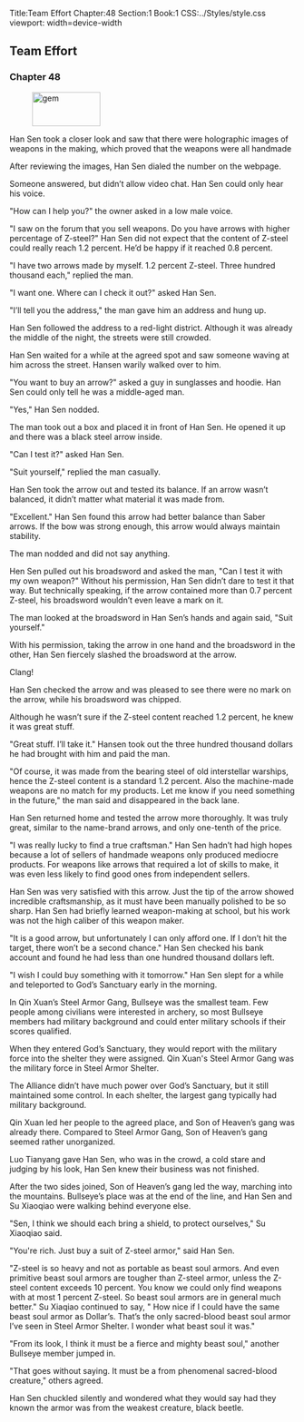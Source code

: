Title:Team Effort 
Chapter:48 
Section:1 
Book:1 
CSS:../Styles/style.css 
viewport: width=device-width
  
## Team Effort
### Chapter 48 
<figure>
	<img src="../Images/gem.gif" alt="gem" id="gem" width="120" height="60" />
</figure>
  

  
  Han Sen took a closer look and saw that there were holographic images of weapons in the making, which proved that the weapons were all handmade

After reviewing the images, Han Sen dialed the number on the webpage.

Someone answered, but didn’t allow video chat. Han Sen could only hear his voice.

"How can I help you?" the owner asked in a low male voice.

"I saw on the forum that you sell weapons. Do you have arrows with higher percentage of Z-steel?" Han Sen did not expect that the content of Z-steel could really reach 1.2 percent. He’d be happy if it reached 0.8 percent.

"I have two arrows made by myself. 1.2 percent Z-steel. Three hundred thousand each," replied the man.

"I want one. Where can I check it out?" asked Han Sen.

"I’ll tell you the address," the man gave him an address and hung up.

Han Sen followed the address to a red-light district. Although it was already the middle of the night, the streets were still crowded.

Han Sen waited for a while at the agreed spot and saw someone waving at him across the street. Hansen warily walked over to him.

"You want to buy an arrow?" asked a guy in sunglasses and hoodie. Han Sen could only tell he was a middle-aged man.

"Yes," Han Sen nodded.

The man took out a box and placed it in front of Han Sen. He opened it up and there was a black steel arrow inside.

"Can I test it?" asked Han Sen.

"Suit yourself," replied the man casually.

Han Sen took the arrow out and tested its balance. If an arrow wasn’t balanced, it didn’t matter what material it was made from.

"Excellent." Han Sen found this arrow had better balance than Saber arrows. If the bow was strong enough, this arrow would always maintain stability.

The man nodded and did not say anything.

Hen Sen pulled out his broadsword and asked the man, "Can I test it with my own weapon?" Without his permission, Han Sen didn’t dare to test it that way. But technically speaking, if the arrow contained more than 0.7 percent Z-steel, his broadsword wouldn’t even leave a mark on it.

The man looked at the broadsword in Han Sen’s hands and again said, "Suit yourself."

With his permission, taking the arrow in one hand and the broadsword in the other, Han Sen fiercely slashed the broadsword at the arrow.

Clang!

Han Sen checked the arrow and was pleased to see there were no mark on the arrow, while his broadsword was chipped.

Although he wasn’t sure if the Z-steel content reached 1.2 percent, he knew it was great stuff.

"Great stuff. I’ll take it." Hansen took out the three hundred thousand dollars he had brought with him and paid the man.

"Of course, it was made from the bearing steel of old interstellar warships, hence the Z-steel content is a standard 1.2 percent. Also the machine-made weapons are no match for my products. Let me know if you need something in the future," the man said and disappeared in the back lane.

Han Sen returned home and tested the arrow more thoroughly. It was truly great, similar to the name-brand arrows, and only one-tenth of the price.

"I was really lucky to find a true craftsman." Han Sen hadn’t had high hopes because a lot of sellers of handmade weapons only produced mediocre products. For weapons like arrows that required a lot of skills to make, it was even less likely to find good ones from independent sellers.

Han Sen was very satisfied with this arrow. Just the tip of the arrow showed incredible craftsmanship, as it must have been manually polished to be so sharp. Han Sen had briefly learned weapon-making at school, but his work was not the high caliber of this weapon maker.

"It is a good arrow, but unfortunately I can only afford one. If I don’t hit the target, there won’t be a second chance." Han Sen checked his bank account and found he had less than one hundred thousand dollars left.

"I wish I could buy something with it tomorrow." Han Sen slept for a while and teleported to God’s Sanctuary early in the morning.

In Qin Xuan’s Steel Armor Gang, Bullseye was the smallest team. Few people among civilians were interested in archery, so most Bullseye members had military background and could enter military schools if their scores qualified.

When they entered God’s Sanctuary, they would report with the military force into the shelter they were assigned. Qin Xuan's Steel Armor Gang was the military force in Steel Armor Shelter.

The Alliance didn’t have much power over God’s Sanctuary, but it still maintained some control. In each shelter, the largest gang typically had military background.

Qin Xuan led her people to the agreed place, and Son of Heaven’s gang was already there. Compared to Steel Armor Gang, Son of Heaven’s gang seemed rather unorganized.

Luo Tianyang gave Han Sen, who was in the crowd, a cold stare and judging by his look, Han Sen knew their business was not finished.

After the two sides joined, Son of Heaven’s gang led the way, marching into the mountains. Bullseye’s place was at the end of the line, and Han Sen and Su Xiaoqiao were walking behind everyone else.

"Sen, I think we should each bring a shield, to protect ourselves," Su Xiaoqiao said.

"You're rich. Just buy a suit of Z-steel armor," said Han Sen.

"Z-steel is so heavy and not as portable as beast soul armors. And even primitive beast soul armors are tougher than Z-steel armor, unless the Z-steel content exceeds 10 percent. You know we could only find weapons with at most 1 percent Z-steel. So beast soul armors are in general much better." Su Xiaqiao continued to say, " How nice if I could have the same beast soul armor as Dollar’s. That’s the only sacred-blood beast soul armor I’ve seen in Steel Armor Shelter. I wonder what beast soul it was."

"From its look, I think it must be a fierce and mighty beast soul," another Bullseye member jumped in.

"That goes without saying. It must be a from phenomenal sacred-blood creature," others agreed.

Han Sen chuckled silently and wondered what they would say had they known the armor was from the weakest creature, black beetle.

